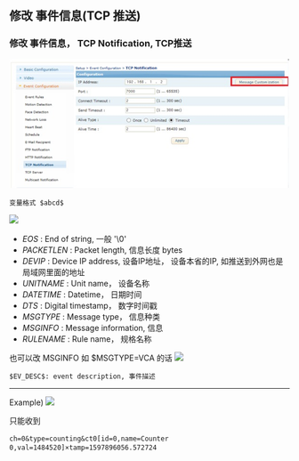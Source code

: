 ## 修改 事件信息(TCP 推送)

### 修改 事件信息， TCP Notification, TCP推送
![](images/I16625481430.jpeg)

```变量格式 $abcd$```

![](images/I16625481431.jpeg)

- $EOS$ : End of string, 一般 '\0'
- $PACKETLEN$ : Packet length, 信息长度 bytes
- $DEVIP$ : Device IP address, 设备IP地址， 设备本省的IP, 如推送到外网也是 局域网里面的地址
- $UNITNAME$ : Unit name， 设备名称
- $DATETIME$ : Datetime， 日期时间
- $DTS$ : Digital timestamp， 数字时间戳
- $MSGTYPE$ : Message type， 信息种类
- $MSGINFO$ : Message information, 信息
- $RULENAME$ : Rule name， 规格名称

也可以改 MSGINFO
如 $MSGTYPE=VCA 的话
![](images/I16625481432.jpeg)
  
```$EV_DESC$: event description, 事件描述  ```

---
Example)
![](images/I16625481433.jpeg)

只能收到
```code 
ch=0&type=counting&ct0[id=0,name=Counter 0,val=1484520]×tamp=1597896056.572724
```
